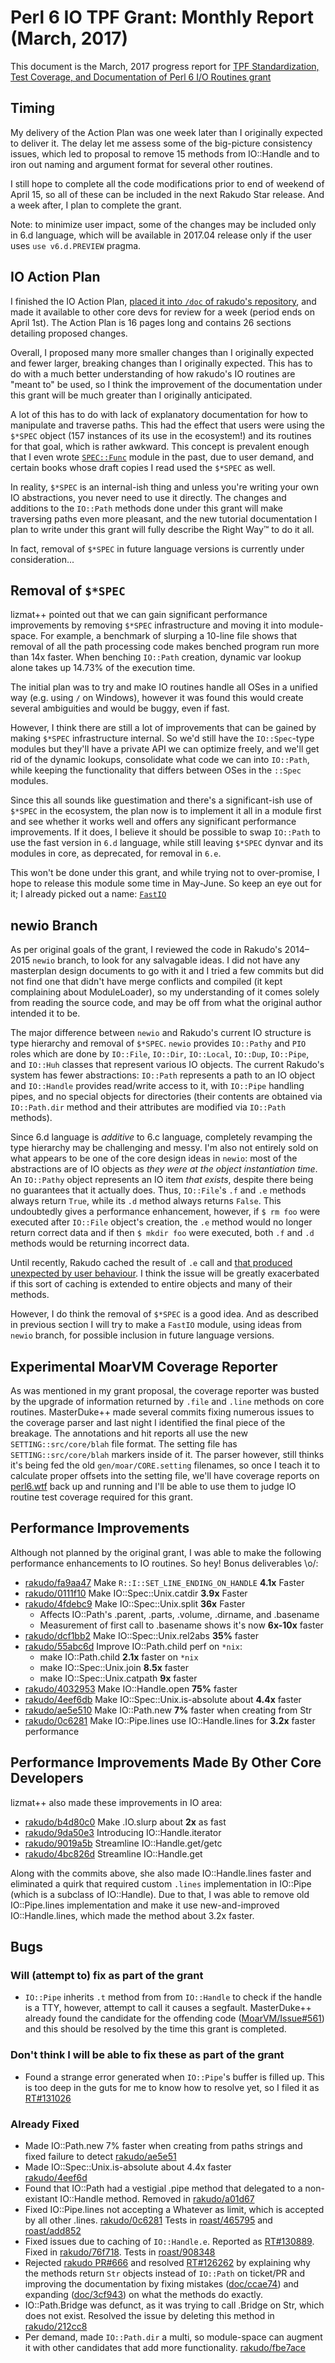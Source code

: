 # Perl 6 IO TPF Grant: Monthly Report (March, 2017)

This document is the March, 2017 progress report for [TPF Standardization,
Test Coverage, and Documentation of Perl 6 I/O Routines
grant](http://news.perlfoundation.org/2017/01/grant-proposal-standardization.html)

## Timing

My delivery of the Action Plan was one week later than I originally
expected to deliver it. The delay let me assess some of the big-picture
consistency issues, which led to proposal to remove 15 methods from IO::Handle
and to iron out naming and argument format for several other routines.

I still hope to complete all the code modifications prior to end of weekend of
April 15, so all of these can be included in the next Rakudo Star release. And
a week after, I plan to complete the grant.

Note: to minimize user impact, some of the changes may be included only in
6.d language, which will be available in 2017.04 release only if the user uses
`use v6.d.PREVIEW` pragma.

## IO Action Plan

I finished the IO Action Plan, [placed it into `/doc` of rakudo's repository](https://github.com/rakudo/rakudo/blob/nom/docs/2017-IO-Grant--Action-Plan.md), and made it available to other core devs for
review for a week (period ends on April 1st). The Action Plan is 16 pages long and
contains 26 sections detailing proposed changes.

Overall, I proposed many more smaller changes than I originally expected and
fewer larger, breaking changes than I originally expected. This has to do
with a much better understanding of how rakudo's IO routines are "meant to" be
used, so I think the improvement of the documentation under this grant will
be much greater than I originally anticipated.

A lot of this has to do with lack of explanatory documentation for how to
manipulate and traverse paths. This had the effect that users were using the
`$*SPEC` object (157 instances of its use in the ecosystem!) and its routines
for that goal, which is rather awkward.
This concept is prevalent enough that I even wrote [`SPEC::Func`](https://github.com/zoffixznet/perl6-SPEC-Func) module in the
past, due to user demand, and certain books whose draft copies I read used
the `$*SPEC` as well.

In reality, `$*SPEC` is an internal-ish thing and unless you're writing your
own IO abstractions, you never need to use it directly. The changes and
additions to the `IO::Path` methods done under this grant will make traversing
paths even more pleasant, and the new tutorial documentation I plan to write
under this grant will fully describe the Right Way™ to do it all.

In fact, removal of `$*SPEC` in future language versions is currently under
consideration...

## Removal of `$*SPEC`

lizmat++ pointed out that we can gain significant performance improvements by
removing `$*SPEC` infrastructure and moving it into module-space. For example,
a benchmark of slurping a 10-line file shows that removal of all the
path processing code makes benched program run more than 14x faster. When
benching `IO::Path` creation, dynamic var lookup alone takes up 14.73% of
the execution time.

The initial plan was to try and make IO routines handle all OSes in a unified
way (e.g. using `/` on Windows), however it was found this would create
several ambiguities and would be buggy, even if fast.

However, I think there are still a lot of improvements that can be gained
by making `$*SPEC` infrastructure internal. So we'd still have the
`IO::Spec`-type modules but they'll have a private API we can optimize freely,
and we'll get rid of the dynamic lookups, consolidate what code we can into
`IO::Path`, while keeping the functionality that differs between OSes in the
`::Spec` modules.

Since this all sounds like guestimation and there's a significant-ish use of
`$*SPEC` in the ecosystem, the plan now is to implement it all in a module
first and see whether it works well and offers any significant performance
improvements. If it does, I believe it should be possible to swap `IO::Path`
to use the fast version in `6.d` language, while still leaving `$*SPEC` dynvar
and its modules in core, as deprecated, for removal in `6.e`.

This won't be done under this grant, and while trying not to over-promise, I
hope to release this module some time in May-June. So keep an eye out for it; I
already picked out a name: [`FastIO`](https://modules.perl6.org/repo/FastIO)

## newio Branch

As per original goals of the grant, I reviewed the code in Rakudo's 2014–2015
`newio` branch, to look for any salvagable ideas. I did not have any masterplan
design documents to go with it and I tried a few commits but did not find one
that didn't have merge conflicts and compiled (it kept complaining about
ModuleLoader), so my understanding of it comes solely from reading the source
code, and may be off from what the original author intended it to be.

The major difference between `newio` and Rakudo's current IO structure is
type hierarchy and removal of `$*SPEC`. `newio` provides `IO::Pathy` and
`PIO` roles which are done by `IO::File`, `IO::Dir`, `IO::Local`, `IO::Dup`,
`IO::Pipe`, and `IO::Huh` classes that represent various IO objects. The current
Rakudo's system has fewer abstractions: `IO::Path` represents a path to an IO
object and `IO::Handle` provides read/write access to it, with `IO::Pipe`
handling pipes, and no special objects for directories (their contents are
obtained via `IO::Path.dir` method and their attributes are modified via
`IO::Path` methods).

Since 6.d language is *additive* to 6.c language, completely revamping the
type hierarchy may be challenging and messy. I'm also not entirely sold on what
appears to be one of the core design ideas in `newio`: most of the
abstractions are of IO objects as *they were at the object instantiation time*. An `IO::Pathy` object represents an IO item *that exists*, despite there being
no guarantees that it actually does. Thus, `IO::File`'s `.f` and `.e` methods
always return `True`, while its `.d` method always returns `False`. This
undoubtedly gives a performance enhancement, however, if
`$ rm foo` were executed after `IO::File` object's creation, the `.e` method
would no longer return correct data and if then `$ mkdir foo` were
executed, both `.f` and `.d` methods would be returning incorrect data.

Until recently, Rakudo cached the result of `.e` call and [that produced
unexpected by user behaviour](https://rt.perl.org/Ticket/Display.html?id=130889). I think the
issue will be greatly exacerbated if this sort of caching is extended to entire
objects and many of their methods.

However, I do think the removal of `$*SPEC` is a good idea. And as described in
previous section I will try to make a `FastIO` module, using ideas from `newio`
branch, for possible inclusion in future language versions.

## Experimental MoarVM Coverage Reporter

As was mentioned in my grant proposal, the coverage reporter was busted by
the upgrade of information returned by `.file` and `.line` methods on core
routines.
MasterDuke++ made several commits fixing numerous issues to the coverage
parser and last night I identified the final piece of the breakage. The
annotations and hit reports all use the new `SETTING::src/core/blah` file
format. The setting file has `SETTING::src/core/blah` markers inside of it.
The parser however, still thinks it's being fed the old `gen/moar/CORE.setting`
 filenames, so once I teach it to calculate proper offsets
into the setting file, we'll have coverage reports on [perl6.wtf](https://perl6.wtf) back up and running and I'll be able to use them
to judge IO routine test coverage required for this grant.

## Performance Improvements

Although not planned by the original grant, I was able to make the following
performance enhancements to IO routines. So hey! Bonus deliverables \o/:

- [rakudo/fa9aa47](https://github.com/rakudo/rakudo/commit/fa9aa47) Make `R::I::SET_LINE_ENDING_ON_HANDLE` **4.1x** Faster
- [rakudo/0111f10](https://github.com/rakudo/rakudo/commit/0111f10) Make IO::Spec::Unix.catdir **3.9x** Faster
- [rakudo/4fdebc9](https://github.com/rakudo/rakudo/commit/4fdebc9) Make IO::Spec::Unix.split **36x** Faster
    - Affects IO::Path's .parent, .parts, .volume, .dirname, and .basename
    - Measurement of first call to .basename shows it's now **6x-10x** faster
- [rakudo/dcf1bb2](https://github.com/rakudo/rakudo/commit/dcf1bb2) Make IO::Spec::Unix.rel2abs **35%** faster
- [rakudo/55abc6d](https://github.com/rakudo/rakudo/commit/55abc6d) Improve IO::Path.child perf on `*nix`:
    - make IO::Path.child **2.1x** faster on `*nix`
    - make IO::Spec::Unix.join **8.5x** faster
    - make IO::Spec::Unix.catpath **9x** faster
- [rakudo/4032953](https://github.com/rakudo/rakudo/commit/4032953) Make IO::Handle.open **75%** faster
- [rakudo/4eef6db](https://github.com/rakudo/rakudo/commit/4eef6dbf3789502205c254314f27ef33af549adc) Make IO::Spec::Unix.is-absolute about **4.4x** faster
- [rakudo/ae5e510](https://github.com/rakudo/rakudo/commit/ae5e510fd00c5544d99f56d6aeb17d222d56b220) Make IO::Path.new **7%** faster when creating from Str
- [rakudo/0c6281](https://github.com/rakudo/rakudo/commit/0c6281518e5c78113121968df0cf7404aa949dd3) Make IO::Pipe.lines use IO::Handle.lines for **3.2x** faster performance

## Performance Improvements Made By Other Core Developers

lizmat++ also made these improvements in IO area:

- [rakudo/b4d80c0](https://github.com/rakudo/rakudo/commit/b4d80c0) Make .IO.slurp about **2x** as fast
- [rakudo/9da50e3](https://github.com/rakudo/rakudo/commit/9da50e3) Introducing IO::Handle.iterator
- [rakudo/9019a5b](https://github.com/rakudo/rakudo/commit/9019a5b) Streamline IO::Handle.get/getc
- [rakudo/4bc826d](https://github.com/rakudo/rakudo/commit/4bc826d) Streamline IO::Handle.get

Along with the commits above, she also made IO::Handle.lines faster and
eliminated a quirk that required
custom `.lines` implementation in IO::Pipe (which is a subclass of IO::Handle).
Due to that, I was able to remove old IO::Pipe.lines implementation and make it
use new-and-improved IO::Handle.lines, which made the
method about 3.2x faster.

## Bugs

### Will (attempt to) fix as part of the grant

- `IO::Pipe` inherits `.t` method from from `IO::Handle` to check if the handle
is a TTY, however, attempt to call it causes a segfault. MasterDuke++ already
found the candidate for the offending code
([MoarVM/Issue#561](https://github.com/MoarVM/MoarVM/issues/561)) and this
should be resolved by the time this grant is completed.

### Don't think I will be able to fix these as part of the grant

- Found a strange error generated when `IO::Pipe`'s buffer is filled up.
This is too deep in the guts for me to know how to resolve yet, so I filed it as
    [RT#131026](https://rt.perl.org/Ticket/Display.html?id=131026)

### Already Fixed

- Made IO::Path.new 7% faster when creating from paths strings and fixed
    failure to detect [rakudo/ae5e51](https://github.com/rakudo/rakudo/commit/ae5e510fd00c5544d99f56d6aeb17d222d56b220)
- Made IO::Spec::Unix.is-absolute about 4.4x faster     
    [rakudo/4eef6d](https://github.com/rakudo/rakudo/commit/4eef6dbf37)
- Found that IO::Path had a vestigial .pipe method that delegated to a
    non-existant IO::Handle method. Removed in [rakudo/a01d67](https://github.com/rakudo/rakudo/commit/a01d6794d2d37b574011198cc4928f77f8c33361)
- Fixed IO::Pipe.lines not accepting a Whatever as limit, which is accepted by
    all other .lines. [rakudo/0c6281](https://github.com/rakudo/rakudo/commit/0c6281518e5c78113121968df0cf7404aa949dd3)
    Tests in [roast/465795](https://github.com/perl6/roast/commit/465795c458041e66e33e32e2de2b8cd358be5961) and [roast/add852](https://github.com/perl6/roast/commit/add852b082a2fca83dbefe03d890dd5939c5ff45)
- Fixed issues due to caching of `IO::Handle.e`. Reported as
    [RT#130889](https://rt.perl.org/Ticket/Display.html?id=130889). Fixed in
    [rakudo/76f718](https://github.com/rakudo/rakudo/commit/76f71878da61731f33b457e84c7b0e801c64af66).
    Tests in [roast/908348](https://github.com/perl6/roast/commit/908348eef18b1c33f1bd8d879b9bb16f002fb6f7)
- Rejected [rakudo PR#666](https://github.com/rakudo/rakudo/pull/666)
    and resolved [RT#126262](https://rt.perl.org/Ticket/Display.html?id=126262) by explaining why the methods return `Str` objects instead of `IO::Path` on
    ticket/PR and improving the documentation by
    fixing mistakes ([doc/ccae74](https://github.com/perl6/doc/commit/ccae74a1502285d8b82697b68a8e26a31ca762d7)) and expanding ([doc/3cf943](https://github.com/perl6/doc/commit/3cf943d86bef3744146e31e106815a00a2a81f4a)) on what the methods do exactly.
- IO::Path.Bridge was defunct, as it was trying to call .Bridge on Str, which
    does not exist. Resolved the issue by deleting this method in [rakudo/212cc8](https://github.com/rakudo/rakudo/commit/212cc8ae5d)
- Per demand, made `IO::Path.dir` a multi, so module-space can augment it with
    other candidates that add more functionality. [rakudo/fbe7ace](https://github.com/rakudo/rakudo/commit/fbe7ace6fc19d86ac1cb0519654e4239c1a17129)
